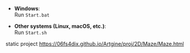 - **Windows**:  
  Run `Start.bat`

- **Other systems (Linux, macOS, etc.)**:  
  Run `Start.sh`

static project
https://06fs4dix.github.io/Artgine/proj/2D/Maze/Maze.html
